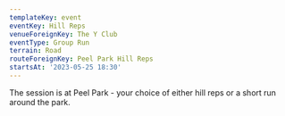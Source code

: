 ```yaml
---
templateKey: event 
eventKey: Hill Reps
venueForeignKey: The Y Club 
eventType: Group Run
terrain: Road 
routeForeignKey: Peel Park Hill Reps
startsAt: '2023-05-25 18:30'
---
```

The session is at Peel Park - your choice of either hill reps or a short run around the park.

